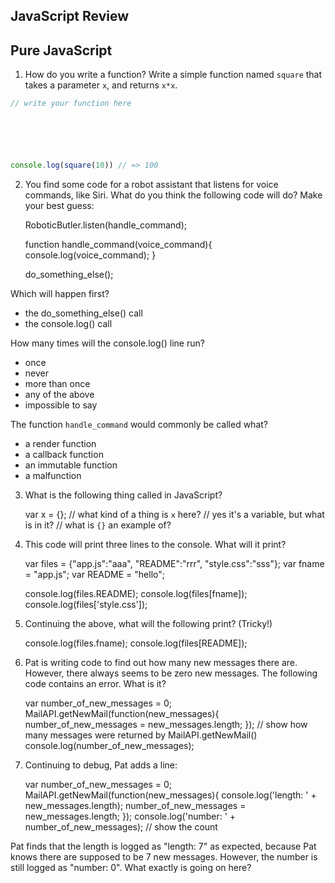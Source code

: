 ## JavaScript Review

## Pure JavaScript

1. How do you write a function? Write a simple function named `square` 
   that takes a parameter `x`, and returns `x*x`.

```js
// write your function here






console.log(square(10)) // => 100
```

2. You find some code for a robot assistant that listens for voice 
   commands, like Siri. What do you think the following code will do?
   Make your best guess:

    RoboticButler.listen(handle_command);
    
    function handle_command(voice_command){
      console.log(voice_command);
    }
    
    do_something_else();

Which will happen first?

- the do_something_else() call
- the console.log() call

How many times will the console.log() line run?

- once
- never
- more than once
- any of the above
- impossible to say

The function `handle_command` would commonly be called what?

- a render function
- a callback function
- an immutable function
- a malfunction

3. What is the following thing called in JavaScript?

    var x = {};
    // what kind of a thing is `x` here?
    // yes it's a variable, but what is in it?
    // what is `{}` an example of?





4. This code will print three lines to the console. What will it print?

    var files = {"app.js":"aaa",
                 "README":"rrr",
                 "style.css":"sss"};
    var fname = "app.js";
    var README = "hello";
    
    console.log(files.README);
    console.log(files[fname]);
    console.log(files['style.css']);






5. Continuing the above, what will the following print? (Tricky!)

    console.log(files.fname);
    console.log(files[README]);




6. Pat is writing code to find out how many new messages there are. 
   However, there always seems to be zero new messages. The following 
   code contains an error. What is it?

    var number_of_new_messages = 0;
    MailAPI.getNewMail(function(new_messages){
      number_of_new_messages = new_messages.length;
    });
    // show how many messages were returned by MailAPI.getNewMail()
    console.log(number_of_new_messages);




7. Continuing to debug, Pat adds a line:

    var number_of_new_messages = 0;
    MailAPI.getNewMail(function(new_messages){
      console.log('length: ' + new_messages.length);
      number_of_new_messages = new_messages.length;
    });
    console.log('number: ' + number_of_new_messages); // show the count

  Pat finds that the length is logged as "length: 7" as expected, 
  because Pat knows there are supposed to be 7 new messages. However, 
  the number is still logged as "number: 0". What exactly is going on 
  here?
